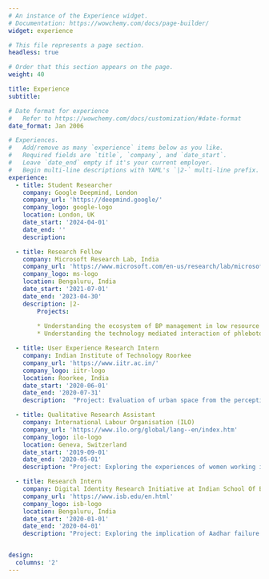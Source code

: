 ```yaml
---
# An instance of the Experience widget.
# Documentation: https://wowchemy.com/docs/page-builder/
widget: experience

# This file represents a page section.
headless: true

# Order that this section appears on the page.
weight: 40

title: Experience
subtitle:

# Date format for experience
#   Refer to https://wowchemy.com/docs/customization/#date-format
date_format: Jan 2006

# Experiences.
#   Add/remove as many `experience` items below as you like.
#   Required fields are `title`, `company`, and `date_start`.
#   Leave `date_end` empty if it's your current employer.
#   Begin multi-line descriptions with YAML's `|2-` multi-line prefix.
experience:
  - title: Student Researcher
    company: Google Deepmind, London
    company_url: 'https://deepmind.google/'
    company_logo: google-logo
    location: London, UK
    date_start: '2024-04-01'
    date_end: ''
    description:

  - title: Research Fellow
    company: Microsoft Research Lab, India
    company_url: 'https://www.microsoft.com/en-us/research/lab/microsoft-research-india/'
    company_logo: ms-logo
    location: Bengaluru, India
    date_start: '2021-07-01'
    date_end: '2023-04-30'
    description: |2-
        Projects:
        
        * Understanding the ecosystem of BP management in low resource communities of India
        * Understanding the technology mediated interaction of phlebotomists in India

  - title: User Experience Research Intern
    company: Indian Institute of Technology Roorkee
    company_url: 'https://www.iitr.ac.in/'
    company_logo: iitr-logo
    location: Roorkee, India
    date_start: '2020-06-01'
    date_end: '2020-07-31'
    description:  "Project: Evaluation of urban space from the perception of the elderly to build an inclusive neighbourhood"

  - title: Qualitative Research Assistant
    company: International Labour Organisation (ILO)
    company_url: 'https://www.ilo.org/global/lang--en/index.htm'
    company_logo: ilo-logo
    location: Geneva, Switzerland
    date_start: '2019-09-01'
    date_end: '2020-05-01'
    description: "Project: Exploring the experiences of women working in the AI domain in India and understand the ethical aspects of AI from the perspective of women."

  - title: Research Intern
    company: Digital Identity Research Initiative at Indian School Of Business
    company_url: 'https://www.isb.edu/en.html'
    company_logo: isb-logo
    location: Bengaluru, India
    date_start: '2020-01-01'
    date_end: '2020-04-01'
    description: "Project: Exploring the implication of Aadhar failure and consequential exclusion."


design:
  columns: '2'
---
```

